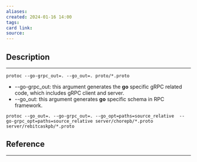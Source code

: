 ```yaml
---
aliases: 
created: 2024-01-16 14:00
tags: 
card link: 
source:
---
```

## Description
---

`protoc --go-grpc_out=. --go_out=. proto/*.proto`

- --go-grpc_out: this argument generates the **go** specific gRPC related code, which includes gRPC client and server.
- --go_out: this argument generates **go** specific schema in RPC framework.

`protoc --go_out=. --go-grpc_out=. --go_opt=paths=source_relative  --go-grpc_opt=paths=source_relative server/chorepb/*.proto server/rebitcaskpb/*.proto`

## Reference
---





